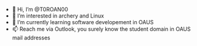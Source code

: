 - 👋 Hi, I’m @T0ROAN00
- 👀 I’m interested in archery and Linux
- 🌱 I’m currently learning software developement in OAUS
- 📫 Reach me via Outlook, you surely know the student domain in OAUS mail addresses

<!---
T0ROAN00/T0ROAN00 is a ✨ special ✨ repository because its `README.md` (this file) appears on your GitHub profile.
You can click the Preview link to take a look at your changes.
--->

